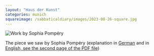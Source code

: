 ```yaml
---
layout: "Haus der Kunst"
categories: munich
squareimage: /sabbaticaldiary/images/2023-08-26-square.jpg
---
```

<img src="/sabbaticaldiary/images/2023-08-26.jpg" alt="Work by Sophia Pompéry" class="center">

The piece we saw by Sophia Pompéry (explanation in <a href="https://www.kuenstlerverbund-hausderkunst.de/ausstellungen/resetnow/kuenstlerinnen/sophia-pompery.html">German</a> and in <a href="http://www.sophiapompery.de/files/portfoliosophiapompery2022eng.pdf">English, see the second page of the PDF file</a >)